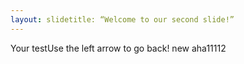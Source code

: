```yaml
---
layout: slidetitle: “Welcome to our second slide!”
---
```

Your testUse the left arrow to go back!
new aha11112

